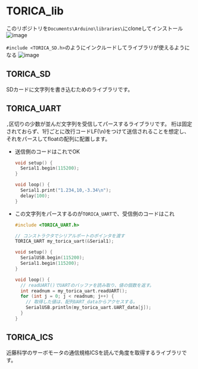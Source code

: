# TORICA_lib
このリポジトリを```Documents\Arduino\libraries\```にcloneしてインストール
  ![image](https://user-images.githubusercontent.com/29813058/231634278-df5476ed-98a7-4a08-837d-84837e51bb13.png)
 
 
 ```#include <TORICA_SD.h>```のようにインクルードしてライブラリが使えるようになる
 ![image](https://user-images.githubusercontent.com/29813058/231634508-bd923de0-9e5b-4151-83de-004a0a8e2795.png)

## TORICA_SD
SDカードに文字列を書き込むためのライブラリです。

## TORICA_UART
```,```区切りの少数が並んだ文字列を受信してパースするライブラリです。
桁は固定されておらず、1行ごとに改行コードLF(\n)をつけて送信されることを想定し、それをパースしてfloatの配列に配置します。

* 送信側のコードはこれでOK
  ```cpp
  void setup() {
    Serial1.begin(115200);
  }

  void loop() {
    Serial1.print("1.234,10,-3.34\n");
    delay(100);
  }
  ```
* この文字列をパースするのが```TORICA_UART```で、受信側のコードはこれ
  ```cpp
  #include <TORICA_UART.h>

  // コンストラクタでシリアルポートのポインタを渡す
  TORICA_UART my_torica_uart(&Serial1);

  void setup() {
    SerialUSB.begin(115200);
    Serial1.begin(115200);
  }

  void loop() {
    // readUART()でUARTのバッファを読み取り、値の個数を返す。
    int readnum = my_torica_uart.readUART();
    for (int j = 0; j < readnum; j++) {
      // 取得した値は、配列UART_dataからアクセスする。
      SerialUSB.println(my_torica_uart.UART_data[j]);
    }
  }
  ```

## TORICA_ICS
近藤科学のサーボモータの通信規格ICSを読んで角度を取得するライブラリです。

